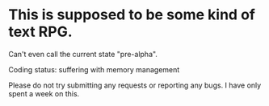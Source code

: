 # This is supposed to be some kind of text RPG.

Can't even call the current state "pre-alpha".

Coding status: suffering with memory management

Please do not try submitting any requests or reporting any bugs. I have only spent a week on this.
